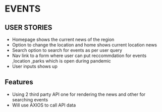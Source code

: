 # EVENTS

## USER STORIES

* Homepage shows the current news of the region
* Option to change the location and home shows current location news
* Search option to search for events as per user query
* Nav link to a form where user can put reccommdation for events ,location ,parks which is open during pandemic 
* User inputs shows up 

## Features

* Using 2 third party API one for rendering the news and other for searching events
* Will use AXIOS to call API data


